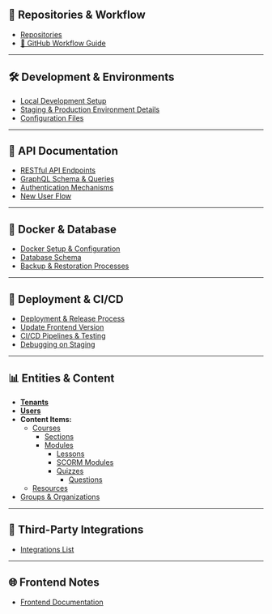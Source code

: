 ## 📂 Repositories & Workflow
- [Repositories](https://github.com/eLearning-Plus/MemberHub/wiki/Repositories)  
- [🚀 GitHub Workflow Guide](https://github.com/eLearning-Plus/MemberHub/wiki/%F0%9F%9A%80-GitHub-Workflow-Guide)

---

## 🛠 Development & Environments
- [Local Development Setup](https://github.com/eLearning-Plus/MemberHub/wiki/Local-development-setup)  
- [Staging & Production Environment Details](https://github.com/eLearning-Plus/MemberHub/wiki/Staging-and-production-environment-details)  
- [Configuration Files](https://github.com/eLearning-Plus/MemberHub/wiki/Configuration-files)

---

## 🔗 API Documentation
- [RESTful API Endpoints](https://github.com/eLearning-Plus/MemberHub/wiki/RESTful-API-endpoints)  
- [GraphQL Schema & Queries](https://github.com/eLearning-Plus/MemberHub/wiki/GraphQL-schema-and-queries)  
- [Authentication Mechanisms](https://github.com/eLearning-Plus/MemberHub/wiki/Authentication-mechanisms)  
- [New User Flow](https://github.com/eLearning-Plus/MemberHub/wiki/New-User-flow)

---

## 🐳 Docker & Database
- [Docker Setup & Configuration](https://github.com/eLearning-Plus/MemberHub/wiki/Docker-container-setup)  
- [Database Schema](https://github.com/eLearning-Plus/MemberHub/wiki/Database-schema)  
- [Backup & Restoration Processes](https://github.com/eLearning-Plus/MemberHub/wiki/Database-backup-and-restoration-processes)

---

## 🚀 Deployment & CI/CD
- [Deployment & Release Process](https://github.com/eLearning-Plus/MemberHub/wiki/Deployment-and-release-process)  
- [Update Frontend Version](https://github.com/eLearning-Plus/MemberHub/wiki/Update-Version-using-GraphiQL)  
- [CI/CD Pipelines & Testing](https://github.com/eLearning-Plus/MemberHub/wiki/CI-CD-pipelines-and-Testing)  
- [Debugging on Staging](https://github.com/eLearning-Plus/MemberHub/wiki/Debugging:-Connect-to-Rails-Console-on-Staging-Production)

---

## 📊 Entities & Content
- **[Tenants](https://github.com/eLearning-Plus/MemberHub/wiki/Tenants)**  
- **[Users](https://github.com/eLearning-Plus/MemberHub/wiki/Users)**  
- **Content Items:**  
  - [Courses](https://github.com/eLearning-Plus/MemberHub/wiki/Courses)  
    - [Sections](https://github.com/eLearning-Plus/MemberHub/wiki/Sections)  
    - [Modules](https://github.com/eLearning-Plus/MemberHub/wiki/Course-modules)  
      - [Lessons](https://github.com/eLearning-Plus/MemberHub/wiki/Lessons)  
      - [SCORM Modules](https://github.com/eLearning-Plus/MemberHub/wiki/Scorm-modules)  
      - [Quizzes](https://github.com/eLearning-Plus/MemberHub/wiki/Quizzes)  
        - [Questions](https://github.com/eLearning-Plus/MemberHub/wiki/Questions)  
  - [Resources](https://github.com/eLearning-Plus/MemberHub/wiki/Resources)  
- [Groups & Organizations](https://github.com/eLearning-Plus/MemberHub/wiki/Groups-and-Organisations)

---

## 🔗 Third-Party Integrations
- [Integrations List](https://github.com/eLearning-Plus/MemberHub/wiki/Third%E2%80%90Party-Integrations)

---

## 🌐 Frontend Notes
- [Frontend Documentation](https://github.com/eLearning-Plus/MemberHub/wiki/Frontend)